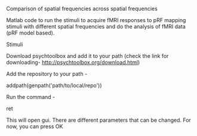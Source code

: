 Comparison of spatial frequencies across spatial frequencies

Matlab code to run the stimuli to acquire fMRI responses to pRF mapping stimuli with different spatial frequencies and do the analysis of fMRI data (pRF model based).


Stimuli

Download psychtoolbox and add it to your path (check the link for downloading- http://psychtoolbox.org/download.html)



Add the repository to your path -

addpath(genpath('path/to/local/repo'))



Run the command - 

ret

This will open gui. There are different parameters that can be changed. For now, you can press OK
